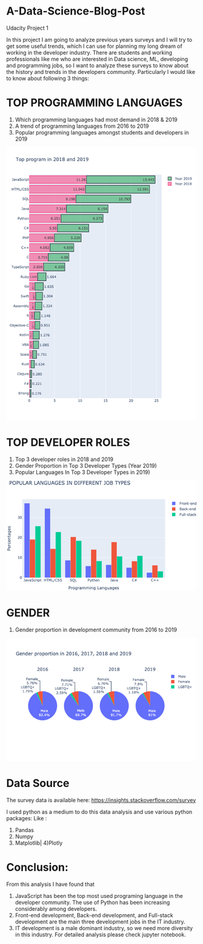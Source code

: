 # A-Data-Science-Blog-Post
Udacity Project 1

In this project I am going to analyze previous years surveys and I will try to get some useful trends, which I can use for planning my long dream of working in the developer industry. There are students and working professionals like me who are interested in Data science, ML, developing and programming jobs, so I want to analyze these surveys to know about the history and trends in the developers community. Particularly I would like to know about following 3 things:


 # TOP PROGRAMMING LANGUAGES
1. Which programming languages had most demand in 2018 & 2019
2. A trend of programming languages from 2016 to 2019
3. Popular programming languages amongst students and developers in 2019

![Screenshot](https://github.com/kwankhede/A-Data-Science-Blog-Post/blob/master/newplot%20(3).png)




# TOP DEVELOPER ROLES
1. Top 3 developer roles in 2018 and 2019
2. Gender Proportion in Top 3 Developer Types (Year 2019)
3. Popular Languages In Top 3 Developer Types in 2019)

![abc](https://github.com/kwankhede/A-Data-Science-Blog-Post/blob/master/newplot%20(8).png)

# GENDER
1. Gender proportion in development community from 2016 to 2019

![zxc](https://github.com/kwankhede/A-Data-Science-Blog-Post/blob/master/abcd.png)

# Data Source
The survey data is available here: https://insights.stackoverflow.com/survey


I used python as a medium to do this data analysis and use various python packages: Like :
1.	Pandas
2.	Numpy
3.	Matplotlib| 4)Plotly


# Conclusion: 
From this analysis I have found that
1.	JavaScript has been the top most used programing language in the developer community. The use of Python has been increasing considerably among developers.
2.	Front-end development, Back-end development, and Full-stack development are the main three development jobs in the IT industry.
3.	IT development is a male dominant industry, so we need more diversity in this industry.
For detailed analysis please check jupyter notebook.


